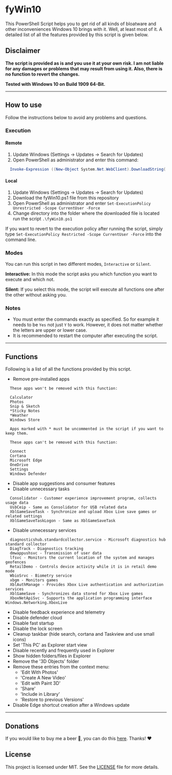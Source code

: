 # fyWin10 <!-- omit in toc -->

This PowerShell Script helps you to get rid of all kinds of bloatware and other inconveniences Windows 10 brings with it. Well, at least most of it. A detailed list of all the features provided by this script is given below.

## Disclaimer

**The script is provided as is and you use it at your own risk. I am not liable for any damages or problems that may result from using it. Also, there is no function to revert the changes.**

**Tested with Windows 10 on Build 1909 64-Bit.**


---


## How to use

Follow the instructions below to avoid any problems and questions.

### Execution

#### Remote

1. Update Windows (Settings -> Updates -> Search for Updates)
2. Open PowerShell as administrator and enter this command:

```PowerShell
  Invoke-Expression ((New-Object System.Net.WebClient).DownloadString('https://raw.githubusercontent.com/RanzigeButter/fyWin10/master/fyWin10.ps1'))
```

#### Local

1. Update Windows (Settings -> Updates -> Search for Updates)
2. Download the fyWin10.ps1 file from this repository
3. Open PowerShell as administrator and enter `Set-ExecutionPolicy Unrestricted -Scope CurrentUser -Force`
4. Change directory into the folder where the downloaded file is located run the script `.\fyWin10.ps1`

If you want to revert to the execution policy after running the script, simply type `Set-ExecutionPolicy Restricted -Scope CurrentUser -Force` into the command line.

### Modes

You can run this script in two different modes, `Interactive` or `Silent`.

**Interactive:** In this mode the script asks you which function you want to execute and which not.

**Silent:** If you select this mode, the script will execute all functions one after the other without asking you.

### Notes

- You must enter the commands exactly as specified. So for example it needs to be `Yes` not just `Y` to work. However, it does not matter whether the letters are upper or lower case.
- It is recommended to restart the computer after executing the script.


---


## Functions

Following is a list of all the functions provided by this script.

- Remove pre-installed apps

````plaintext
  These apps won't be removed with this function:

  Calculator
  Photos
  Snip & Sketch
  *Sticky Notes
  *Weather
  Windows Store

  Apps marked with * must be uncommented in the script if you want to keep them.

  These apps can't be removed with this function:

  Connect
  Cortana
  Microsoft Edge
  OneDrive
  Settings
  Windows Defender
````

- Disable app suggestions and consumer features
- Disable unnecessary tasks

````plaintext
  Consolidator - Customer experience improvement program, collects usage data
  UsbCeip - Same as Consolidator for USB related data
  XblGameSaveTask - Synchronize and upload Xbox Live save games or related settings
  XblGameSaveTaskLogon - Same as XblGameSaveTask
````

- Disable unnecessary services

````plaintext
  diagnosticshub.standardcollector.service - Microsoft diagnostics hub standard collector
  DiagTrack - Diagnostics tracking
  dmwappushsvc - Transmission of user data
  lfsvc - Monitors the current location of the system and manages geofences
  RetailDemo - Controls device activity while it is in retail demo mode
  WbioSrvc - Biometry service
  xbgm - Monitors games
  XblAuthManage - Provides Xbox Live authentication and authorization services
  XblGameSave - Synchronizes data stored for Xbox Live games
  XboxNetApiSvc - Supports the application programming interface Windows.Networking.XboxLive
````

- Disable feedback experience and telemetry
- Disable defender cloud
- Disable fast startup
- Disable the lock screen
- Cleanup taskbar (hide search, cortana and Taskview and use small icons)
- Set 'This PC' as Explorer start view
- Disable recently and frequently used in Explorer
- Show hidden folders/files in Explorer
- Remove the '3D Objects' folder
- Remove these entries from the context menu:
  - 'Edit With Photos'
  - 'Create A New Video'
  - 'Edit with Paint 3D'
  - 'Share'
  - 'Include in Library'
  - 'Restore to previous Versions'
- Disable Edge shortcut creation after a Windows update


---


## Donations

If you would like to buy me a beer 🍺, you can do this [here](https://paypal.me/timschneiderxyz). Thanks! ❤️

## License

This project is licensed under MIT. See the [LICENSE](LICENSE) file for more details.
